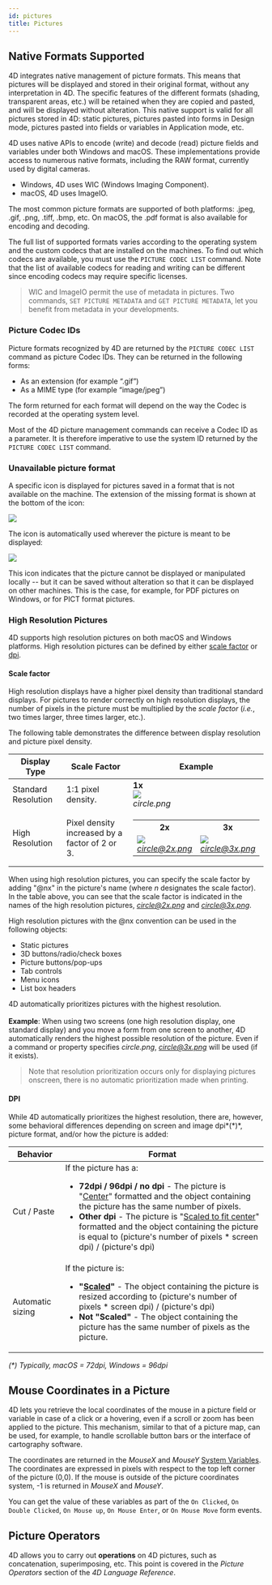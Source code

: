 ```yaml
---
id: pictures
title: Pictures
---
```


## Native Formats Supported  

4D integrates native management of picture formats. This means that pictures will be displayed and stored in their original format, without any interpretation in 4D. The specific features of the different formats (shading, transparent areas, etc.) will be retained when they are copied and pasted, and will be displayed without alteration. This native support is valid for all pictures stored in 4D: static pictures, pictures pasted into forms in Design mode, pictures pasted into fields or variables in Application mode, etc.

4D uses native APIs to encode (write) and decode (read) picture fields and variables under both Windows and macOS. These implementations provide access to numerous native formats, including the RAW format, currently used by digital cameras. 

*	Windows, 4D uses WIC (Windows Imaging Component). 
*	macOS, 4D uses ImageIO.

The most common picture formats are supported of both platforms: .jpeg, .gif, .png, .tiff, .bmp, etc. On macOS, the .pdf format is also available for encoding and decoding.

The full list of supported formats varies according to the operating system and the custom codecs that are installed on the machines. To find out which codecs are available, you must use the `PICTURE CODEC LIST` command. Note that the list of available codecs for reading and writing can be different since encoding codecs may require specific licenses.

>WIC and ImageIO permit the use of metadata in pictures. Two commands, `SET PICTURE METADATA` and `GET PICTURE METADATA`, let you benefit from metadata in your developments.


### Picture Codec IDs  

Picture formats recognized by 4D are returned by the `PICTURE CODEC LIST` command as picture Codec IDs. They can be returned in the following forms:

*	As an extension (for example “.gif”)
*	As a MIME type (for example “image/jpeg”)

The form returned for each format will depend on the way the Codec is recorded at the operating system level.

Most of the 4D picture management commands can receive a Codec ID as a parameter. It is therefore imperative to use the system ID returned by the `PICTURE CODEC LIST` command.




### Unavailable picture format  

A specific icon is displayed for pictures saved in a format that is not available on the machine. The extension of the missing format is shown at the bottom of the icon:

![](assets/en/Project/picNoFormat.png)

The icon is automatically used wherever the picture is meant to be displayed:

![](assets/en/Project/picNoFormat2.png)

This icon indicates that the picture cannot be displayed or manipulated locally -- but it can be saved without alteration so that it can be displayed on other machines. This is the case, for example, for PDF pictures on Windows, or for PICT format pictures.



### High Resolution Pictures

4D supports high resolution pictures on both macOS and Windows platforms. High resolution pictures can be defined by either [scale factor](#scale-factor) or [dpi](#dpi).

#### Scale factor 

High resolution displays have a higher pixel density than traditional standard displays. For pictures to render correctly on high resolution displays, the number of pixels in the picture must be multiplied by the *scale factor* (*i.e.*, two times larger, three times larger, etc.). 

The following table demonstrates the difference between display resolution and picture pixel density.

|Display Type| Scale Factor|Example
|---|---|---|
|Standard Resolution|1:1 pixel density.| **1x**<br>![](assets/en/Project/pictureScale1.png)<br>*circle.png*
|High Resolution| Pixel density increased by a factor of 2 or 3.|<table><th>2x</th><th>3x</th><tr><td>![](assets/en/Project/pictureScale2.png)<br>*circle@2x.png*</td><td>![](assets/en/Project/pictureScale3.png)<br>*circle@3x.png*</td></tr></table>

When using high resolution pictures, you can specify the scale factor by adding "@nx" in the picture's name (where *n* designates the scale factor). In the table above, you can see that the scale factor is indicated in the names of the high resolution pictures, *circle@2x.png* and *circle@3x.png*. 

High resolution pictures with the @nx convention can be used in the following objects:

*	Static pictures
*	3D buttons/radio/check boxes
*	Picture buttons/pop-ups
*	Tab controls
*	Menu icons
*	List box headers


4D automatically prioritizes pictures with the highest resolution.
<br><br> **Example**: When using two screens (one high resolution display, one standard display) and you move a form from one screen to another, 4D  automatically renders the highest possible resolution of the picture. Even if a command or property specifies *circle.png*, *circle@3x.png* will be used (if it exists).

>Note that resolution prioritization occurs only for displaying pictures onscreen, there is no automatic prioritization made when printing. 



#### DPI

While 4D automatically prioritizes the highest resolution,  there are, however, some behavioral differences depending on screen and image dpi*(\*)*, picture format, and/or how the picture is added:

|Behavior|Format|
|---|---|
|Cut / Paste|If the picture has a:<p><ul><li>**72dpi / 96dpi / no dpi** -  The picture is "[Center](../FormObjects/propertiesDisplay.html#center--truncated-non-centered)" formatted and the object containing the picture has the same number of pixels.</li><li>**Other dpi** - The picture is "[Scaled to fit center](../FormObjects/propertiesDisplay.html#scaled-to-fit-proportional-and-scaled-to-fit-centered-proportional)" formatted and the object containing the picture is equal to (picture's number of pixels * screen dpi) / (picture's dpi) <p>|
|Automatic sizing|If the picture is:<p><ul><li>**"[Scaled](#scaled-to-fit)"** - The object containing the picture is resized according to (picture's number of pixels * screen dpi) / (picture's dpi) </li> <li>**Not "Scaled"** - The object containing the picture has the same number of pixels as the picture.</li></ul><p>|

*(\*) Typically,  macOS = 72dpi, Windows = 96dpi*






## Mouse Coordinates in a Picture  

4D lets you retrieve the local coordinates of the mouse in a picture field or variable in case of a click or a hovering, even if a scroll or zoom has been applied to the picture. This mechanism, similar to that of a picture map, can be used, for example, to handle scrollable button bars or the interface of cartography software.

The coordinates are returned in the *MouseX* and *MouseY* [System Variables](https://doc.4d.com/4Dv18/4D/18/System-Variables.300-4505547.en.html). The coordinates are expressed in pixels with respect to the top left corner of the picture (0,0). If the mouse is outside of the picture coordinates system, -1 is returned in *MouseX* and *MouseY*. 

You can get the value of these variables as part of the `On Clicked`, `On Double Clicked`, `On Mouse up`, `On Mouse Enter`, or `On Mouse Move` form events.

## Picture Operators  

4D allows you to carry out **operations** on 4D pictures, such as concatenation, superimposing, etc. This point is covered in the *Picture Operators* section of the *4D Language Reference*.

